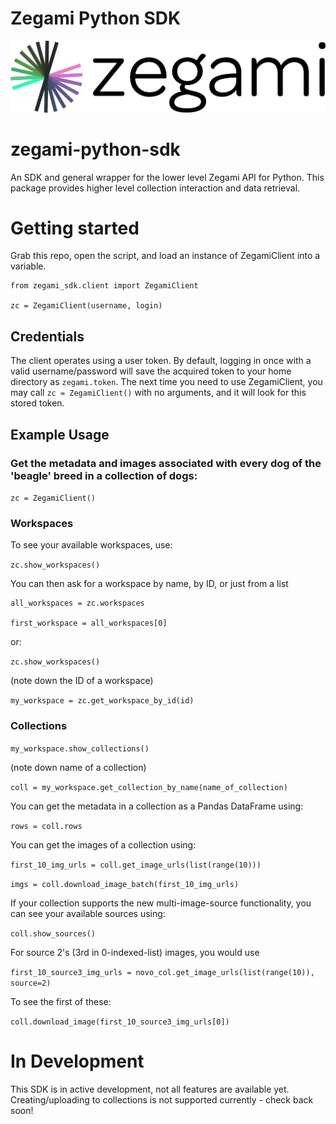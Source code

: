 # Zegami Python SDK

![Zegami](zegami.png)

# zegami-python-sdk
An SDK and general wrapper for the lower level Zegami API for Python. This package provides higher level collection interaction and data retrieval.

# Getting started
Grab this repo, open the script, and load an instance of ZegamiClient into a variable.

```
from zegami_sdk.client import ZegamiClient

zc = ZegamiClient(username, login)
```

## Credentials
The client operates using a user token. By default, logging in once with a valid username/password will save the acquired token to your home directory as
`zegami.token`. The next time you need to use ZegamiClient, you may call `zc = ZegamiClient()` with no arguments, and it will look for this stored token.


## Example Usage
### Get the metadata and images associated with every dog of the 'beagle' breed in a collection of dogs:

`zc = ZegamiClient()`


### Workspaces
To see your available workspaces, use:

`zc.show_workspaces()`

You can then ask for a workspace by name, by ID, or just from a list
```
all_workspaces = zc.workspaces

first_workspace = all_workspaces[0]
```

or:

`zc.show_workspaces()`

(note down the ID of a workspace)

`my_workspace = zc.get_workspace_by_id(id)`


### Collections
`my_workspace.show_collections()`

(note down name of a collection)

`coll = my_workspace.get_collection_by_name(name_of_collection)`


You can get the metadata in a collection as a Pandas DataFrame using:

`rows = coll.rows`


You can get the images of a collection using:

`first_10_img_urls = coll.get_image_urls(list(range(10)))`

`imgs = coll.download_image_batch(first_10_img_urls)`


If your collection supports the new multi-image-source functionality, you can see your available sources using:

`coll.show_sources()`


For source 2's (3rd in 0-indexed-list) images, you would use

`first_10_source3_img_urls = novo_col.get_image_urls(list(range(10)), source=2)`


To see the first of these:

`coll.download_image(first_10_source3_img_urls[0])`

# In Development
This SDK is in active development, not all features are available yet. Creating/uploading to collections is not supported currently - check back soon!

